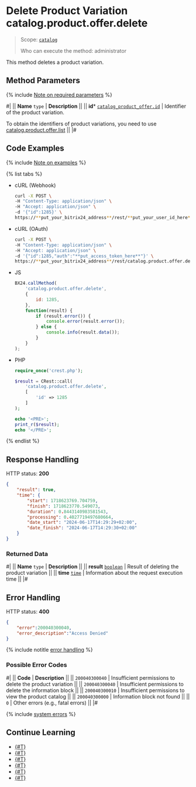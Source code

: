 # Delete Product Variation catalog.product.offer.delete

> Scope: [`catalog`](../../../scopes/permissions.md)
>
> Who can execute the method: administrator

This method deletes a product variation.

## Method Parameters

{% include [Note on required parameters](../../../../_includes/required.md) %}

#|
|| **Name**
`type` | **Description** ||
|| **id***
[`catalog_product_offer.id`](../../data-types.md#catalog_product_offer) | Identifier of the product variation.

To obtain the identifiers of product variations, you need to use [catalog.product.offer.list](./catalog-product-offer-list.md) ||
|#

## Code Examples

{% include [Note on examples](../../../../_includes/examples.md) %}

{% list tabs %}

- cURL (Webhook)

    ```bash
    curl -X POST \
    -H "Content-Type: application/json" \
    -H "Accept: application/json" \
    -d '{"id":1285}' \
    https://**put_your_bitrix24_address**/rest/**put_your_user_id_here**/**put_your_webhook_here**/catalog.product.offer.delete
    ```

- cURL (OAuth)

    ```bash
    curl -X POST \
    -H "Content-Type: application/json" \
    -H "Accept: application/json" \
    -d '{"id":1285,"auth":"**put_access_token_here**"}' \
    https://**put_your_bitrix24_address**/rest/catalog.product.offer.delete
    ```

- JS

    ```js
    BX24.callMethod(
        'catalog.product.offer.delete',
        {
            id: 1285,
        },
        function(result) {
            if (result.error()) {
                console.error(result.error());
            } else {
                console.info(result.data());
            }
        }
    );
    ```

- PHP

    ```php
    require_once('crest.php');

    $result = CRest::call(
        'catalog.product.offer.delete',
        [
            'id' => 1285
        ]
    );

    echo '<PRE>';
    print_r($result);
    echo '</PRE>';
    ```

{% endlist %}

## Response Handling

HTTP status: **200**

```json
{
    "result": true,
    "time": {
        "start": 1718623769.704759,
        "finish": 1718623770.549073,
        "duration": 0.8443140983581543,
        "processing": 0.4027719497680664,
        "date_start": "2024-06-17T14:29:29+02:00",
        "date_finish": "2024-06-17T14:29:30+02:00"
    }
}
```

### Returned Data

#|
|| **Name**
`type` | **Description** ||
|| **result**
[`boolean`](../../../data-types.md) | Result of deleting the product variation ||
|| **time**
[`time`](../../../data-types.md) | Information about the request execution time ||
|#

## Error Handling

HTTP status: **400**

```json
{	
    "error":200040300040,
    "error_description":"Access Denied"
}
```

{% include notitle [error handling](../../../../_includes/error-info.md) %}

### Possible Error Codes

#|
|| **Code** | **Description** ||
|| `200040300040` | Insufficient permissions to delete the product variation
|| 
|| `200040300040` | Insufficient permissions to delete the information block
|| 
|| `200040300010` | Insufficient permissions to view the product catalog
|| 
|| `200040300000` | Information block not found
|| 
|| `0` | Other errors (e.g., fatal errors)
|| 
|#

{% include [system errors](../../../../_includes/system-errors.md) %}

## Continue Learning

- [{#T}](./catalog-product-offer-add.md)
- [{#T}](./catalog-product-offer-update.md)
- [{#T}](./catalog-product-offer-get.md)
- [{#T}](./catalog-product-offer-list.md)
- [{#T}](./catalog-product-offer-download.md)
- [{#T}](./catalog-product-offer-get-fields-by-filter.md)